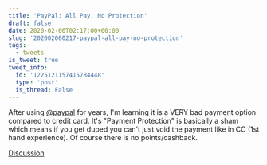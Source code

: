 ```yaml
---
title: 'PayPal: All Pay, No Protection'
draft: false
date: 2020-02-06T02:17:00+00:00
slug: '202002060217-paypal-all-pay-no-protection'
tags:
  - tweets
is_tweet: true
tweet_info:
  id: '1225121157415784448'
  type: 'post'
  is_thread: False
---
```




After using [@paypal](https://x.com/paypal) for years, I'm learning it is a VERY bad payment option compared to credit card. It's "Payment Protection" is basically a sham which means if you get duped you can't just void the payment like in CC (1st hand experience). Of course there is no points/cashback.

[Discussion](https://x.com/sytelus/status/1225121157415784448)
